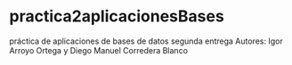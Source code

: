 # practica2aplicacionesBases
práctica de aplicaciones de bases de datos
segunda entrega
Autores: Igor Arroyo Ortega y Diego Manuel Corredera Blanco
